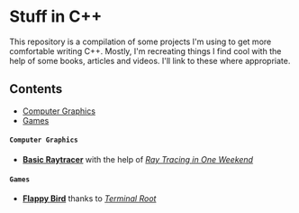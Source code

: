 # Stuff in C++
This repository is a compilation of some projects I'm using to get more comfortable writing C++. Mostly, I'm recreating things I find cool with the help of some books, articles and videos. I'll link to these where appropriate.
## Contents
* [Computer Graphics](#computer-graphics)
* [Games](#games)

#### `Computer Graphics`
* [**Basic Raytracer**](https://github.com/dmoore04/raytracer) with the help of [_Ray Tracing in One Weekend_](https://raytracing.github.io/books/RayTracingInOneWeekend.html)

#### `Games`
* [**Flappy Bird**](https://github.com/dmoore04/flappy-bird) thanks to [_Terminal Root_](https://terminalroot.com/how-to-make-flappy-bird-with-cpp/)

